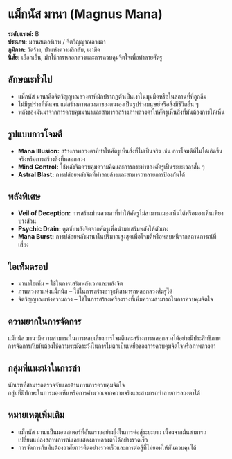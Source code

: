 # แม็กนัส มานา (Magnus Mana)

**ระดับแรงค์:** B  
**ประเภท:** มอนสเตอร์เวท / จิตวิญญาณลวงตา  
**ภูมิภาค:** วัดร้าง, ป่าแห่งความลึกลับ, เงามืด  
**นิสัย:** เยือกเย็น, มักใช้การหลอกลวงและการควบคุมจิตใจเพื่อทำลายศัตรู

## ลักษณะทั่วไป
- แม็กนัส มานาคือจิตวิญญาณลวงตาที่มักปรากฏตัวเป็นเงาในมุมมืดหรือในสถานที่ที่ถูกลืม  
- ไม่มีรูปร่างที่ชัดเจน แต่สร้างภาพลวงตาของตนเองเป็นรูปร่างมนุษย์หรือสิ่งมีชีวิตอื่น ๆ  
- พลังของมันมาจากการควบคุมมานาและสามารถสร้างภาพลวงตาให้ศัตรูเห็นสิ่งที่มันต้องการให้เห็น

## รูปแบบการโจมตี
- **Mana Illusion:** สร้างภาพลวงตาที่ทำให้ศัตรูเห็นสิ่งที่ไม่เป็นจริง เช่น การโจมตีที่ไม่ได้เกิดขึ้นจริงหรือการสร้างสิ่งที่หลอกลวง  
- **Mind Control:** ใช้พลังจิตควบคุมความคิดและการกระทำของศัตรูเป็นระยะเวลาสั้น ๆ  
- **Astral Blast:** การปล่อยพลังจิตที่ทำลายล้างและสามารถทลายการป้องกันได้

## พลังพิเศษ
- **Veil of Deception:** การสร้างม่านลวงตาที่ทำให้ศัตรูไม่สามารถมองเห็นได้หรือมองเห็นเพียงบางส่วน  
- **Psychic Drain:** ดูดซับพลังจิตจากศัตรูเพื่อนำมาเสริมพลังให้ตัวเอง  
- **Mana Burst:** การปล่อยพลังมานาในปริมาณสูงสุดเพื่อโจมตีหรือหลบหนีจากสถานการณ์ที่เสี่ยง

## ไอเท็มดรอป
- มานาไอเท็ม – ใช้ในการเสริมพลังเวทและพลังจิต  
- ภาพลวงตาแห่งแม็กนัส – ใช้ในการสร้างอาวุธที่สามารถหลอกลวงศัตรูได้  
- จิตวิญญาณแห่งความลวง – ใช้ในการสร้างเครื่องรางที่เพิ่มความสามารถในการควบคุมจิตใจ

## ความยากในการจัดการ
แม็กนัส มานามีความสามารถในการหลบเลี่ยงการโจมตีและสร้างการหลอกลวงได้อย่างมีประสิทธิภาพ  
การจัดการกับมันต้องใช้ความระมัดระวังในการไม่ตกเป็นเหยื่อของการควบคุมจิตใจหรือภาพลวงตา

## กลุ่มที่แนะนำในการล่า
นักเวทที่สามารถตรวจจับและต้านทานการควบคุมจิตใจ  
กลุ่มที่มีทักษะในการมองเห็นหรือการคำนวณจากความจริงและสามารถทำลายการลวงตาได้

## หมายเหตุเพิ่มเติม
- แม็กนัส มานาเป็นมอนสเตอร์ที่อันตรายอย่างยิ่งในการต่อสู้ระยะยาว เนื่องจากมันสามารถเปลี่ยนแปลงสถานการณ์และแสดงภาพลวงตาได้อย่างรวดเร็ว  
- การจัดการกับมันต้องอาศัยการคิดอย่างรวดเร็วและการต่อสู้ที่ไม่ยอมให้มันควบคุมได้
